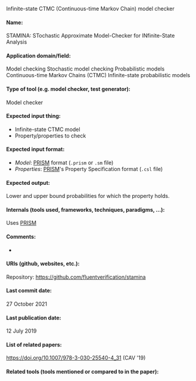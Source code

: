 Infinite-state CTMC (Continuous-time Markov Chain) model checker

#### Name:
STAMINA: STochastic Approximate Model-Checker for INfinite-State Analysis

#### Application domain/field:
Model checking
Stochastic model checking
Probabilistic models
Continuous-time Markov Chains (CTMC)
Infinite-state probabilistic models

#### Type of tool (e.g. model checker, test generator):
Model checker

#### Expected input thing:
- Infinite-state CTMC model
- Property/properties to check

#### Expected input format:
- *Model*: [PRISM](PRISM.md) format (`.prism` or `.sm` file)
- *Properties*: [PRISM](PRISM.md)'s Property Specification format (`.csl` file)

#### Expected output:
Lower and upper bound probabilities for which the property holds.

#### Internals (tools used, frameworks, techniques, paradigms, ...):
Uses [PRISM](PRISM.md)

#### Comments:
-

#### URIs (github, websites, etc.):
Repository: https://github.com/fluentverification/stamina

#### Last commit date:
27 October 2021

#### Last publication date:
12 July 2019

#### List of related papers:
https://doi.org/10.1007/978-3-030-25540-4_31 (CAV '19)

#### Related tools (tools mentioned or compared to in the paper):
